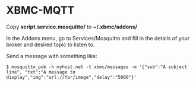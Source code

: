 XBMC-MQTT
=========

Copy **script.service.mosquitto/** to **~/.xbmc/addons/**

In the Addons menu, go to Services/Mosquitto and fill in the details of your broker and desired topic to listen to.

Send a message with something like:

    $ mosquitto_pub -h myhost.net -t xbmc/messages -m '{"sub":"A subject line", "txt":"A message to display","img":"url://for/image","delay":"5000"}'
